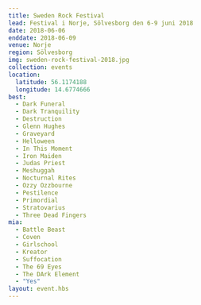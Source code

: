 ```yaml
---
title: Sweden Rock Festival
lead: Festival i Norje, Sölvesborg den 6-9 juni 2018
date: 2018-06-06
enddate: 2018-06-09
venue: Norje
region: Sölvesborg
img: sweden-rock-festival-2018.jpg
collection: events
location:
  latitude: 56.1174188
  longitude: 14.6774666
best:
  - Dark Funeral
  - Dark Tranquility
  - Destruction
  - Glenn Hughes
  - Graveyard
  - Helloween
  - In This Moment
  - Iron Maiden
  - Judas Priest
  - Meshuggah
  - Nocturnal Rites
  - Ozzy Ozzbourne
  - Pestilence
  - Primordial
  - Stratovarius
  - Three Dead Fingers
mia:
  - Battle Beast
  - Coven
  - Girlschool
  - Kreator
  - Suffocation
  - The 69 Eyes
  - The DArk Element
  - "Yes"
layout: event.hbs
---
```


